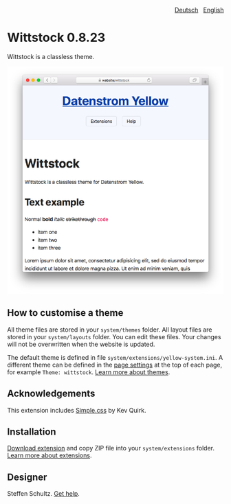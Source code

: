 <p align="right"><a href="README-de.md">Deutsch</a> &nbsp; <a href="README.md">English</a></p>

# Wittstock 0.8.23

Wittstock is a classless theme.

<p align="center"><img src="wittstock-screenshot.png?raw=true" alt="Screenshot"></p>

## How to customise a theme

All theme files are stored in your `system/themes` folder. All layout files are stored in your `system/layouts` folder. You can edit these files. Your changes will not be overwritten when the website is updated.

The default theme is defined in file `system/extensions/yellow-system.ini`. A different theme can be defined in the [page settings](https://github.com/annaesvensson/yellow-core#settings-page) at the top of each page, for example `Theme: wittstock`. [Learn more about themes](https://datenstrom.se/yellow/help/how-to-customise-a-theme).

## Acknowledgements

This extension includes [Simple.css](https://github.com/kevquirk/simple.css) by Kev Quirk. 

## Installation

[Download extension](https://github.com/schulle4u/yellow-wittstock/archive/main.zip) and copy ZIP file into your `system/extensions` folder. [Learn more about extensions](https://github.com/annaesvensson/yellow-update).

## Designer

Steffen Schultz. [Get help](https://datenstrom.se/yellow/help/).

